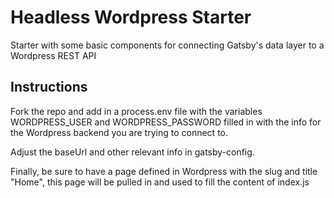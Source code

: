 # Headless Wordpress Starter

Starter with some basic components for connecting Gatsby's data layer to a Wordpress REST API

## Instructions

Fork the repo and add in a process.env file with the variables WORDPRESS_USER and WORDPRESS_PASSWORD filled in with the info for the Wordpress backend you are trying to connect to.

Adjust the baseUrl and other relevant info in gatsby-config.

Finally, be sure to have a page defined in Wordpress with the slug and title "Home", this page will be pulled in and used to fill the content of index.js
